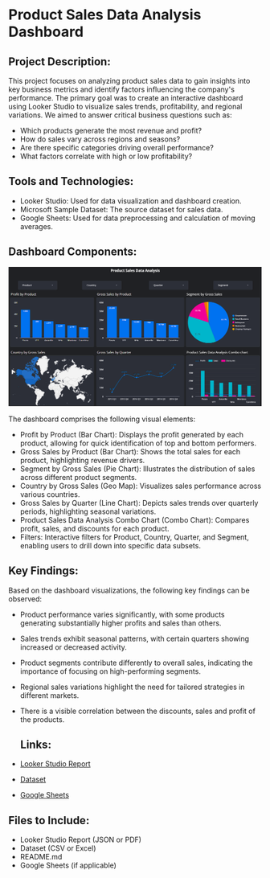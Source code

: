 # Product Sales Data Analysis Dashboard

## Project Description:

This project focuses on analyzing product sales data to gain insights into key business metrics and identify factors influencing the company's performance. The primary goal was to create an interactive dashboard using Looker Studio to visualize sales trends, profitability, and regional variations. We aimed to answer critical business questions such as:

- Which products generate the most revenue and profit?
- How do sales vary across regions and seasons?
- Are there specific categories driving overall performance?
- What factors correlate with high or low profitability?

## Tools and Technologies:

- Looker Studio: Used for data visualization and dashboard creation.
- Microsoft Sample Dataset: The source dataset for sales data.
- Google Sheets: Used for data preprocessing and calculation of moving averages.

## Dashboard Components:

![Dashboard Screenshot](Product_sales_dashboard.png)

The dashboard comprises the following visual elements:

- Profit by Product (Bar Chart): Displays the profit generated by each product, allowing for quick identification of top and bottom performers.
- Gross Sales by Product (Bar Chart): Shows the total sales for each product, highlighting revenue drivers.
- Segment by Gross Sales (Pie Chart): Illustrates the distribution of sales across different product segments.
- Country by Gross Sales (Geo Map): Visualizes sales performance across various countries.
- Gross Sales by Quarter (Line Chart): Depicts sales trends over quarterly periods, highlighting seasonal variations.
- Product Sales Data Analysis Combo Chart (Combo Chart): Compares profit, sales, and discounts for each product.
- Filters: Interactive filters for Product, Country, Quarter, and Segment, enabling users to drill down into specific data subsets.

## Key Findings:

Based on the dashboard visualizations, the following key findings can be observed:

- Product performance varies significantly, with some products generating substantially higher profits and sales than others.
- Sales trends exhibit seasonal patterns, with certain quarters showing increased or decreased activity.
- Product segments contribute differently to overall sales, indicating the importance of focusing on high-performing segments.
- Regional sales variations highlight the need for tailored strategies in different markets.
- There is a visible correlation between the discounts, sales and profit of the products.

  ## Links:

- [Looker Studio Report](https://lookerstudio.google.com/reporting/ef36342e-b2e7-4e76-b548-061b72e83720)
- [Dataset](path/to/dataset.csv)
- [Google Sheets](path/to/sheets.xlsx)

## Files to Include:

- Looker Studio Report (JSON or PDF)
- Dataset (CSV or Excel)
- README.md
- Google Sheets (if applicable)
